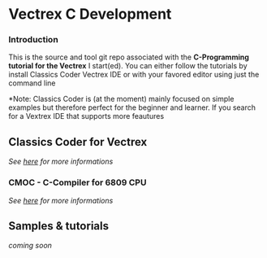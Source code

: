 # Vectrex C Development

### Introduction
This is the source and tool git repo associated with the **C-Programming tutorial for the Vectrex**
I start(ed). You can either follow the tutorials by install Classics Coder Vectrex IDE or with your favored
editor using just the command line

*Note: Classics Coder is (at the moment) mainly focused on simple examples but therefore perfect for the beginner and learner.
If you search for a Vextrex IDE that supports more feautures


## Classics Coder for Vectrex
*See [here](http://www.classicscode.com/) for more informations*


### CMOC - C-Compiler for 6809 CPU
*See [here](https://www.github.com/rogerboesch/cmoc-classics-coder) for more informations*

## Samples & tutorials

*coming soon*
